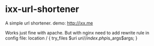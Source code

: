 ixx-url-shortener
=================

A simple url shortener. demo: http://ixx.me

Works just fine with apache.
But with nginx need to add rewrite rule in config file:
	location / {
	    try_files $uri $uri/ /index.php$is_args$args;
	}
